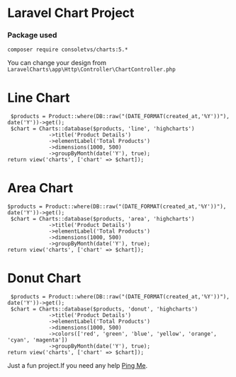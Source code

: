 # Laravel Chart Project


### Package used
`composer require consoletvs/charts:5.*`


You can change your design from `LaravelCharts\app\Http\Controller\ChartController.php`


#  Line Chart

```
 $products = Product::where(DB::raw("(DATE_FORMAT(created_at,'%Y'))"), date('Y'))->get();
 $chart = Charts::database($products, 'line', 'highcharts')
             ->title('Product Details')
             ->elementLabel('Total Products')
             ->dimensions(1000, 500)
             ->groupByMonth(date('Y'), true);
return view('charts', ['chart' => $chart]);
```


# Area Chart

```
$products = Product::where(DB::raw("(DATE_FORMAT(created_at,'%Y'))"), date('Y'))->get();
 $chart = Charts::database($products, 'area', 'highcharts')
             ->title('Product Details')
             ->elementLabel('Total Products')
             ->dimensions(1000, 500)
             ->groupByMonth(date('Y'), true);
return view('charts', ['chart' => $chart]);
```

# Donut Chart

```
 $products = Product::where(DB::raw("(DATE_FORMAT(created_at,'%Y'))"), date('Y'))->get();
 $chart = Charts::database($products, 'donut', 'highcharts')
             ->title('Product Details')
             ->elementLabel('Total Products')
             ->dimensions(1000, 500)
             ->colors(['red', 'green', 'blue', 'yellow', 'orange', 'cyan', 'magenta'])
             ->groupByMonth(date('Y'), true);
return view('charts', ['chart' => $chart]);
```

Just a fun project.If you need any help [Ping Me](https://facebook.com/r.sark4r).
